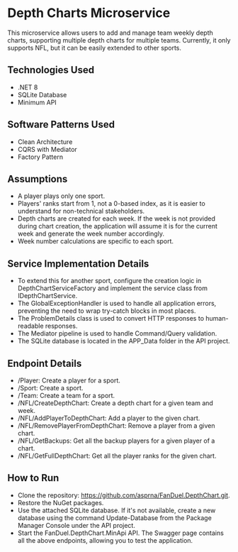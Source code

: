 # Depth Charts Microservice
This microservice allows users to add and manage team weekly depth charts, supporting multiple depth charts for multiple teams. Currently, it only supports NFL, but it can be easily extended to other sports.

## Technologies Used
* .NET 8
* SQLite Database
* Minimum API

## Software Patterns Used
* Clean Architecture
* CQRS with Mediator
* Factory Pattern

## Assumptions
* A player plays only one sport.
* Players' ranks start from 1, not a 0-based index, as it is easier to understand for non-technical stakeholders.
* Depth charts are created for each week. If the week is not provided during chart creation, the application will assume it is for the current week and generate the week number accordingly.
* Week number calculations are specific to each sport.

## Service Implementation Details
* To extend this for another sport, configure the creation logic in DepthChartServiceFactory and implement the service class from IDepthChartService.
* The GlobalExceptionHandler is used to handle all application errors, preventing the need to wrap try-catch blocks in most places.
* The ProblemDetails class is used to convert HTTP responses to human-readable responses.
* The Mediator pipeline is used to handle Command/Query validation.
* The SQLite database is located in the APP_Data folder in the API project.

## Endpoint Details
* /Player: Create a player for a sport.
* /Sport: Create a sport.
* /Team: Create a team for a sport.
* /NFL/CreateDepthChart: Create a depth chart for a given team and week.
* /NFL/AddPlayerToDepthChart: Add a player to the given chart.
* /NFL/RemovePlayerFromDepthChart: Remove a player from a given chart.
* /NFL/GetBackups: Get all the backup players for a given player of a chart.
* /NFL/GetFullDepthChart: Get all the player ranks for the given chart.

## How to Run
* Clone the repository: https://github.com/asprna/FanDuel.DepthChart.git.
* Restore the NuGet packages.
* Use the attached SQLite database. If it's not available, create a new database using the command Update-Database from the Package Manager Console under the API project.
* Start the FanDuel.DepthChart.MinApi API. The Swagger page contains all the above endpoints, allowing you to test the application.
